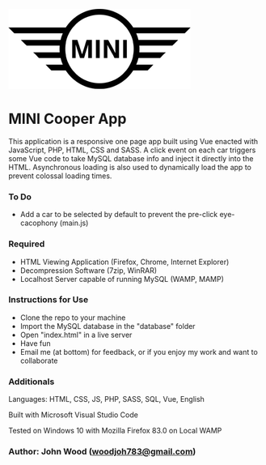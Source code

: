 ![minilogo](images/minilogo.png "MINI Logo")

# MINI Cooper App

This application is a responsive one page app built using Vue enacted with JavaScript, PHP, HTML, CSS and SASS. A click event on each car triggers some Vue code to take MySQL database info and inject it directly into the HTML. Asynchronous loading is also used to dynamically load the app to prevent colossal loading times. 


### To Do

- Add a car to be selected by default to prevent the pre-click eye-cacophony (main.js)

### Required

- HTML Viewing Application (Firefox, Chrome, Internet Explorer)
- Decompression Software (7zip, WinRAR)
- Localhost Server capable of running MySQL (WAMP, MAMP)

### Instructions for Use

- Clone the repo to your machine
- Import the MySQL database in the "database" folder
- Open "index.html" in a live server
- Have fun
- Email me (at bottom) for feedback, or if you enjoy my work and want to collaborate

### Additionals

Languages: HTML, CSS, JS, PHP, SASS, SQL, Vue, English

Built with Microsoft Visual Studio Code

Tested on Windows 10 with Mozilla Firefox 83.0 on Local WAMP

### Author: John Wood (woodjoh783@gmail.com)
